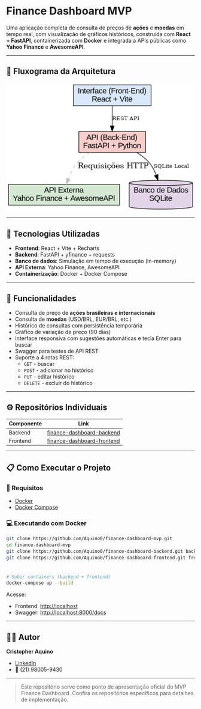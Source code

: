 # Finance Dashboard MVP

Uma aplicação completa de consulta de preços de **ações** e **moedas** em tempo real, com visualização de gráficos históricos, construída com **React + FastAPI**, containerizada com **Docker** e integrada a APIs públicas como **Yahoo Finance** e **AwesomeAPI**.

---

## :art: Fluxograma da Arquitetura

<p align="center">
  <img src="docs/fluxograma-arquitetura.png" alt="Fluxograma da Arquitetura" width="700">
</p>

---

## :hammer: Tecnologias Utilizadas

- **Frontend**: React + Vite + Recharts
- **Backend**: FastAPI + yfinance + requests
- **Banco de dados**: Simulação em tempo de execução (in-memory)
- **API Externa**: Yahoo Finance, AwesomeAPI
- **Containerização**: Docker + Docker Compose

---

## :rocket: Funcionalidades

- Consulta de preço de **ações brasileiras e internacionais**
- Consulta de **moedas** (USD/BRL, EUR/BRL, etc.)
- Histórico de consultas com persistência temporária
- Gráfico de variação de preço (90 dias)
- Interface responsiva com sugestões automáticas e tecla Enter para buscar
- Swagger para testes de API REST
- Suporte a 4 rotas REST:
  - `GET` - buscar
  - `POST` - adicionar no histórico
  - `PUT` - editar histórico
  - `DELETE` - excluir do histórico

---

## :gear: Repositórios Individuais

| Componente | Link |
|------------|------|
| Backend    | [finance-dashboard-backend](https://github.com/Aquino0/finance-dashboard-backend) |
| Frontend   | [finance-dashboard-frontend](https://github.com/Aquino0/finance-dashboard-frontend) |

---

## :clipboard: Como Executar o Projeto

### :whale: Requisitos

- [Docker](https://www.docker.com/)
- [Docker Compose](https://docs.docker.com/compose/)

### :computer: Executando com Docker

```bash
git clone https://github.com/Aquino0/finance-dashboard-mvp.git
cd finance-dashboard-mvp
git clone https://github.com/Aquino0/finance-dashboard-backend.git backend
git clone https://github.com/Aquino0/finance-dashboard-frontend.git frontend


# Subir containers (backend + frontend)
docker-compose up --build
```

Acesse:
- Frontend: [http://localhost](http://localhost)
- Swagger: [http://localhost:8000/docs](http://localhost:8000/docs)

---

## :man_technologist: Autor

**Cristopher Aquino**

- [LinkedIn](https://www.linkedin.com/in/%F0%9F%8E%AF-cristopher-aquino-4992b251/)
- 📱 (21) 98005-9430

---

> Este repositório serve como ponto de apresentação oficial do MVP Finance Dashboard. Confira os repositórios específicos para detalhes de implementação.



